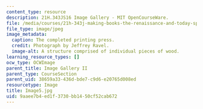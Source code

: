```yaml
---
content_type: resource
description: 21H.343JS16 Image Gallery - MIT OpenCourseWare.
file: /media/courses/21h-343j-making-books-the-renaissance-and-today-spring-2016/9aaee7b4ed1f3730bb1450cf52cab672_Image5.jpg
file_type: image/jpeg
image_metadata:
  caption: The completed printing press.
  credit: Photograph by Jeffrey Ravel.
  image-alt: A structure comprised of individual pieces of wood.
learning_resource_types: []
ocw_type: OCWImage
parent_title: Image Gallery II
parent_type: CourseSection
parent_uid: 38659a33-436d-bde7-c9d6-e20765d008ed
resourcetype: Image
title: Image5.jpg
uid: 9aaee7b4-ed1f-3730-bb14-50cf52cab672
---
```

